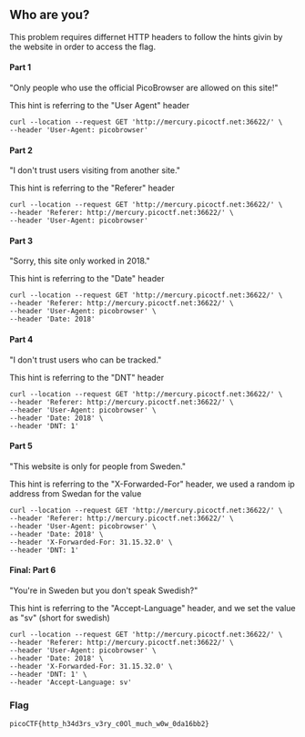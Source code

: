 ## Who are you?

This problem requires differnet HTTP headers to follow the hints givin by the website in order to access the flag.

#### Part 1
"Only people who use the official PicoBrowser are allowed on this site!"

This hint is referring to the "User Agent" header
```curl
curl --location --request GET 'http://mercury.picoctf.net:36622/' \
--header 'User-Agent: picobrowser'
```

#### Part 2
"I don't trust users visiting from another site."

This hint is referring to the "Referer" header
```curl
curl --location --request GET 'http://mercury.picoctf.net:36622/' \
--header 'Referer: http://mercury.picoctf.net:36622/' \
--header 'User-Agent: picobrowser'
```
#### Part 3
"Sorry, this site only worked in 2018."

This hint is referring to the "Date" header
```curl
curl --location --request GET 'http://mercury.picoctf.net:36622/' \
--header 'Referer: http://mercury.picoctf.net:36622/' \
--header 'User-Agent: picobrowser' \
--header 'Date: 2018'
```

#### Part 4
"I don't trust users who can be tracked."

This hint is referring to the "DNT" header
```curl
curl --location --request GET 'http://mercury.picoctf.net:36622/' \
--header 'Referer: http://mercury.picoctf.net:36622/' \
--header 'User-Agent: picobrowser' \
--header 'Date: 2018' \
--header 'DNT: 1'
```

#### Part 5
"This website is only for people from Sweden."

This hint is referring to the "X-Forwarded-For" header, we used a random ip address from Swedan for the value 
```curl
curl --location --request GET 'http://mercury.picoctf.net:36622/' \
--header 'Referer: http://mercury.picoctf.net:36622/' \
--header 'User-Agent: picobrowser' \
--header 'Date: 2018' \
--header 'X-Forwarded-For: 31.15.32.0' \
--header 'DNT: 1'
```

#### Final: Part 6
"You're in Sweden but you don't speak Swedish?"

This hint is referring to the "Accept-Language" header, and we set the value as "sv" (short for swedish)
```curl
curl --location --request GET 'http://mercury.picoctf.net:36622/' \
--header 'Referer: http://mercury.picoctf.net:36622/' \
--header 'User-Agent: picobrowser' \
--header 'Date: 2018' \
--header 'X-Forwarded-For: 31.15.32.0' \
--header 'DNT: 1' \
--header 'Accept-Language: sv'
```


### Flag
`picoCTF{http_h34d3rs_v3ry_c0Ol_much_w0w_0da16bb2}`
